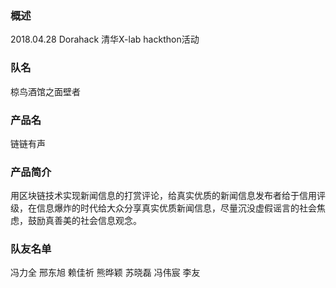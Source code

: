 ### 概述
2018.04.28
Dorahack
清华X-lab
hackthon活动

### 队名
椋鸟酒馆之面壁者

### 产品名
链链有声

### 产品简介
用区块链技术实现新闻信息的打赏评论，给真实优质的新闻信息发布者给于信用评级，在信息爆炸的时代给大众分享真实优质新闻信息，尽量沉没虚假谣言的社会焦虑，鼓励真善美的社会信息观念。

### 队友名单
冯力全 邢东旭 赖佳祈 熊晔颖 苏晓磊 冯伟宸 李友
